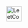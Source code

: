 <a href="https://leetcode.com/u/rosh_ini_166/" target="_blank">
  <img src="https://cdn.jsdelivr.net/gh/devicons/devicon/icons/leetcode/leetcode-original.svg" alt="LeetCode" width="40" height="40"/>
</a>

